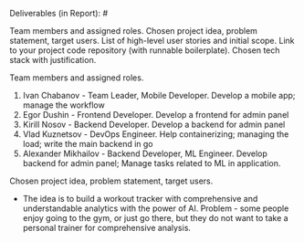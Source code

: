 Deliverables (in Report): #

Team members and assigned roles.
Chosen project idea, problem statement, target users.
List of high-level user stories and initial scope.
Link to your project code repository (with runnable boilerplate).
Chosen tech stack with justification.

Team members and assigned roles.
1. Ivan Chabanov - Team Leader, Mobile Developer. Develop a mobile app; manage the workflow
2. Egor Dushin - Frontend Developer. Develop a frontend for admin panel
3. Kirill Nosov	- Backend Developer. Develop a backend for admin panel
4. Vlad Kuznetsov - DevOps Engineer. Help containerizing; managing the load; write the main backend in go
5. Alexander Mikhailov - Backend Developer, ML Engineer. Develop backend for admin panel; Manage tasks related to ML in application.

Chosen project idea, problem statement, target users.
- The idea is to build a workout tracker with comprehensive and understandable analytics with the power of AI. Problem - some people enjoy going to the gym, or just go there, but they do not want to take a personal trainer for comprehensive analysis. 